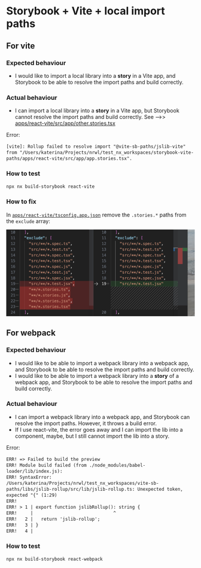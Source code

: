 # Storybook + Vite + local import paths

## For vite

### Expected behaviour

- I would like to import a local library into a **story** in a Vite app, and Storybook to be able to resolve the import paths and build correctly.

### Actual behaviour

- I can import a local library into a **story** in a Vite app, but Storybook cannot resolve the import paths and build correctly. See -->> [apps/react-vite/src/app/other.stories.tsx](apps/react-vite/src/app/other.stories.tsx)

Error:

```
[vite]: Rollup failed to resolve import "@vite-sb-paths/jslib-vite" from "/Users/katerina/Projects/nrwl/test_nx_workspaces/storybook-vite-paths/apps/react-vite/src/app/app.stories.tsx".
```

### How to test

```
npx nx build-storybook react-vite
```

### How to fix

In [`apps/react-vite/tsconfig.app.json`](apps/react-vite/tsconfig.app.json) remove the `.stories.*` paths from the `exclude` array:

![Remove the `.stories.*` paths](changes.png)

## For webpack

### Expected behaviour

- I would like to be able to import a webpack library into a webpack app, and Storybook to be able to resolve the import paths and build correctly.
- I would like to be able to import a webpack library into a **story** of a webpack app, and Storybook to be able to resolve the import paths and build correctly.

### Actual behaviour

- I can import a webpack library into a webpack app, and Storybook can resolve the import paths. However, it throws a build error.
- If I use react-vite, the error goes away and I can import the lib into a component, maybe, but I still cannot import the lib into a story.

Error:

```
ERR! => Failed to build the preview
ERR! Module build failed (from ./node_modules/babel-loader/lib/index.js):
ERR! SyntaxError: /Users/katerina/Projects/nrwl/test_nx_workspaces/vite-sb-paths/libs/jslib-rollup/src/lib/jslib-rollup.ts: Unexpected token, expected "{" (1:29)
ERR!
ERR! > 1 | export function jslibRollup(): string {
ERR!     |                              ^
ERR!   2 |   return 'jslib-rollup';
ERR!   3 | }
ERR!   4 |
```

### How to test

```
npx nx build-storybook react-webpack
```

